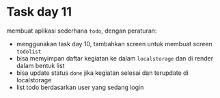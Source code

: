 # Task day 11

membuat aplikasi sederhana `todo`, dengan peraturan:

* menggunakan task day 10, tambahkan screen untuk membuat screen `todolist`
* bisa memyimpan daftar kegiatan ke dalam `localstorage` dan di render dalam bentuk list
* bisa update status `done` jika kegiatan selesai dan terupdate di localstorage
* list todo berdasarkan user yang sedang login
